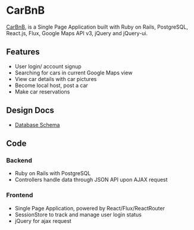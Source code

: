 # CarBnB

[CarBnB][amzn], is a Single Page Application built with Ruby on Rails,
PostgreSQL, React.js, Flux, Google Maps API v3, jQuery and jQuery-ui.

[amzn]: https://carbnb.herokuapp.com/

## Features
<!-- This is a Markdown checklist. Use it to keep track of your progress! -->
- User login/ account signup
- Searching for cars in current Google Maps view
- View car details with car pictures
- Become local host, post a car
- Make car reservations

## Design Docs

- [Database Schema][schema]

[schema]: ./docs/schema.md

## Code

### Backend
- Ruby on Rails with PostgreSQL
- Controllers handle data through JSON API upon AJAX request

### Frontend
- Single Page Application, powered by React/Flux/ReactRouter
- SessionStore to track and manage user login status
- jQuery for ajax request
